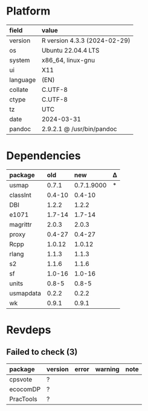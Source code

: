 # Platform

|field    |value                        |
|:--------|:----------------------------|
|version  |R version 4.3.3 (2024-02-29) |
|os       |Ubuntu 22.04.4 LTS           |
|system   |x86_64, linux-gnu            |
|ui       |X11                          |
|language |(EN)                         |
|collate  |C.UTF-8                      |
|ctype    |C.UTF-8                      |
|tz       |UTC                          |
|date     |2024-03-31                   |
|pandoc   |2.9.2.1 @ /usr/bin/pandoc    |

# Dependencies

|package   |old    |new        |Δ  |
|:---------|:------|:----------|:--|
|usmap     |0.7.1  |0.7.1.9000 |*  |
|classInt  |0.4-10 |0.4-10     |   |
|DBI       |1.2.2  |1.2.2      |   |
|e1071     |1.7-14 |1.7-14     |   |
|magrittr  |2.0.3  |2.0.3      |   |
|proxy     |0.4-27 |0.4-27     |   |
|Rcpp      |1.0.12 |1.0.12     |   |
|rlang     |1.1.3  |1.1.3      |   |
|s2        |1.1.6  |1.1.6      |   |
|sf        |1.0-16 |1.0-16     |   |
|units     |0.8-5  |0.8-5      |   |
|usmapdata |0.2.2  |0.2.2      |   |
|wk        |0.9.1  |0.9.1      |   |

# Revdeps

## Failed to check (3)

|package   |version |error |warning |note |
|:---------|:-------|:-----|:-------|:----|
|cpsvote   |?       |      |        |     |
|ecocomDP  |?       |      |        |     |
|PracTools |?       |      |        |     |

